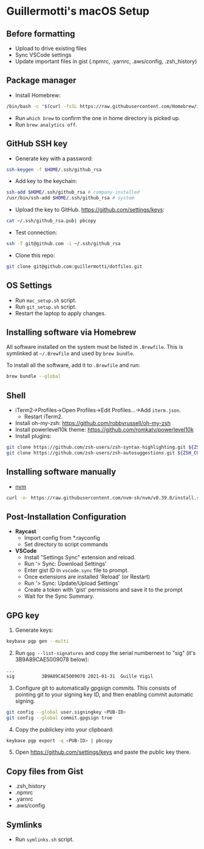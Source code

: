 # Guillermotti's macOS Setup

## Before formatting

- Upload to drive existing files
- Sync VSCode settings
- Update important files in gist (.npmrc, .yarnrc, .aws/config, .zsh_history)

## Package manager

- Install Homebrew:

```sh
/bin/bash -c "$(curl -fsSL https://raw.githubusercontent.com/Homebrew/install/HEAD/install.sh)"
```

- Run `which brew` to confirm the one in home directory is picked up.
- Run `brew analytics off`.

## GitHub SSH key

- Generate key with a password:

```sh
ssh-keygen -f $HOME/.ssh/github_rsa
```

- Add key to the keychain:

```sh
ssh-add $HOME/.ssh/github_rsa # company-installed
/usr/bin/ssh-add $HOME/.ssh/github_rsa # system
```

- Upload the key to GitHub. https://github.com/settings/keys:

```sh
cat ~/.ssh/github_rsa.pub| pbcopy
```

- Test connection:

```sh
ssh -T git@github.com -i ~/.ssh/github_rsa
```

- Clone this repo:

```sh
git clone git@github.com:guillermotti/dotfiles.git
```

## OS Settings

- Run `mac_setup.sh` script.
- Run `git_setup.sh` script.
- Restart the laptop to apply changes.

## Installing software via Homebrew

All software installed on the system must be listed in `.Brewfile`. This is
symlinked at `~/.Brewfile` and used by `brew bundle`.

To install all the software, add it to `.Brewfile` and run:

```sh
brew bundle --global
```

## Shell

- iTerm2->Profiles->Open Profiles->Edit Profiles...->Add `iterm.json`.
    - Restart iTerm2.
- Install oh-my-zsh: https://github.com/robbyrussell/oh-my-zsh
- Install powerlevel10k theme: https://github.com/romkatv/powerlevel10k
- Install plugins:

```sh
git clone https://github.com/zsh-users/zsh-syntax-highlighting.git ${ZSH_CUSTOM:-~/.oh-my-zsh/custom}/plugins/zsh-syntax-highlighting
git clone https://github.com/zsh-users/zsh-autosuggestions.git ${ZSH_CUSTOM:-~/.oh-my-zsh/custom}/plugins/zsh-autosuggestions
```

## Installing software manually

- [nvm](https://github.com/nvm-sh/nvm)

```sh  
curl -o- https://raw.githubusercontent.com/nvm-sh/nvm/v0.39.0/install.sh | bash
```

## Post-Installation Configuration

- **Raycast**
  - Import config from *.rayconfig
  - Set directory to script commands
- **VSCode**
  - Install "Settings Sync" extension and reload.
  - Run '> Sync: Download Settings'
  - Enter gist ID in `vscode.sync` file to prompt.
  - Once extensions are installed 'Reload' (or Restart)
  - Run '> Sync: Update/Upload Settings'
  - Create a token with 'gist' permissions and save it to the prompt
  - Wait for the Sync Summary.

## GPG key

1. Generate keys:

```sh
keybase pgp gen --multi
```

2. Run `gpg --list-signatures` and copy the serial numbernext to "sig" (it's 3B9A89CAE5009078 below):
   
```sh
...
sig          3B9A89CAE5009078 2021-01-31  Guille Vigil
```

3. Configure git to automatically gpgsign commits. This consists of pointing git to your signing key ID, and then enabling commit automatic signing.

```sh
git config --global user.signingkey <PUB-ID>
git config --global commit.gpgsign true
```

4. Copy the publickey into your clipboard:

```sh
keybase pgp export -q <PUB-ID> | pbcopy
```

5. Open https://github.com/settings/keys and paste the public key there.

## Copy files from Gist

- .zsh_history
- .npmrc
- .yarnrc
- .aws/config

## Symlinks

- Run `symlinks.sh` script.

